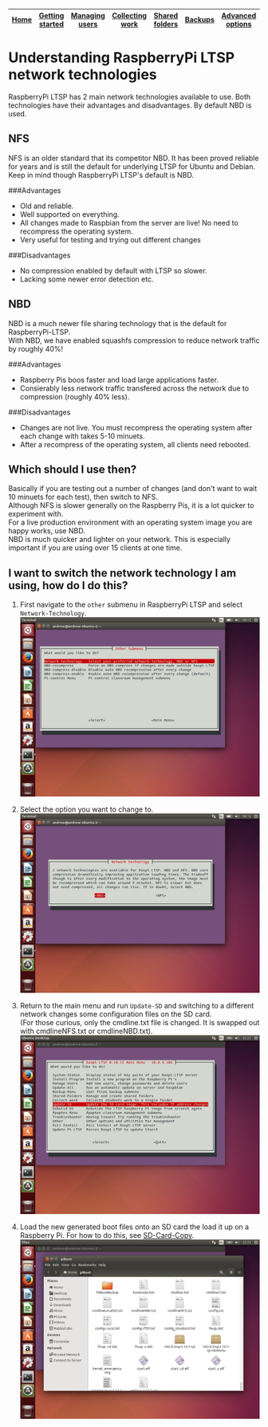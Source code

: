 [Home](../README.md)    | [Getting started](../installation/getting-started.md)     | [Managing users](../manage-users/README.md) | [Collecting work](../collect-work.md) | [Shared folders](../shared-folders/README.md) | [Backups](../backups/README.md) | [Advanced options](../advanced/README.md) 
| :-----------: |:-------------:| :-----:| :-----:| :-----:| :-----:| :-----:| 


Understanding RaspberryPi LTSP network technologies
======

RaspberryPi LTSP has 2 main network technologies available to use.
Both technologies have their advantages and disadvantages. By default NBD is used.

NFS
----
NFS is an older standard that its competitor NBD. It has been proved reliable for years
and is still the default for underlying LTSP for Ubuntu and Debian.
Keep in mind though RaspberryPi LTSP's default is NBD.
   
###Advantages   
- Old and reliable.
- Well supported on everything.
- All changes made to Raspbian from the server are live! No need to recompress the operating system.
- Very useful for testing and trying out different changes

###Disadvantages
- No compression enabled by default with LTSP so slower.
- Lacking some newer error detection etc.


NBD
----
NBD is a much newer file sharing technology that is the default for RaspberryPi-LTSP.   
With NBD, we have enabled squashfs compression to reduce network traffic by roughly 40%!   

###Advantages
- Raspberry Pis boos faster and load large applications faster.
- Consierably less network traffic transfered across the network due to compression (roughly 40% less).

###Disadvantages
- Changes are not live. You must recompress the operating system after each change with takes 5-10 minuets.
- After a recompress of the operating system, all clients need rebooted. 

Which should I use then?
----
Basically if you are testing out a number of changes (and don't want to wait 10 minuets for each test), then switch to NFS.   
Although NFS is slower generally on the Raspberry Pis, it is a lot quicker to experiment with.   
For a live production environment with an operating system image you are happy works, use NBD.   
NBD is much quicker and lighter on your network. This is especially important if you are using over 15 clients at one time.

I want to switch the network technology I am using, how do I do this?
------

1. First navigate to the ```other``` submenu in RaspberryPi LTSP and select ```Network-Technology```.   
![](../images/other-1.jpeg)   

2. Select the option you want to change to.   
![](../images/other-2.jpeg)   

3. Return to the main menu and run ```Update-SD``` and switching to a different network changes some configuration files on the SD card.   
(For those curious, only the cmdline.txt file is changed. It is swapped out with cmdlineNFS.txt or cmdlineNBD.txt).
![](../images/update-sd-1.jpeg)   

4. Load the new generated boot files onto an SD card the load it up on a Raspberry Pi. For how to do this, see [SD-Card-Copy](../installation/sd-card-copy.html).   
![](../images/update-sd-3.jpeg)   
   